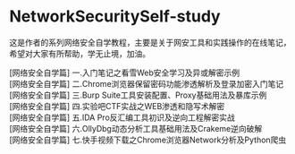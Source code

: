 # NetworkSecuritySelf-study
这是作者的系列网络安全自学教程，主要是关于网安工具和实践操作的在线笔记，希望对大家有所帮助，学无止境，加油。

[网络安全自学篇] 一.入门笔记之看雪Web安全学习及异或解密示例 <br />
[网络安全自学篇] 二.Chrome浏览器保留密码功能渗透解析及登录加密入门笔记 <br />
[网络安全自学篇] 三.Burp Suite工具安装配置、Proxy基础用法及暴库示例 <br />
[网络安全自学篇] 四.实验吧CTF实战之WEB渗透和隐写术解密 <br />
[网络安全自学篇] 五.IDA Pro反汇编工具初识及逆向工程解密实战 <br />
[网络安全自学篇] 六.OllyDbg动态分析工具基础用法及Crakeme逆向破解 <br />
[网络安全自学篇] 七.快手视频下载之Chrome浏览器Network分析及Python爬虫 <br />
